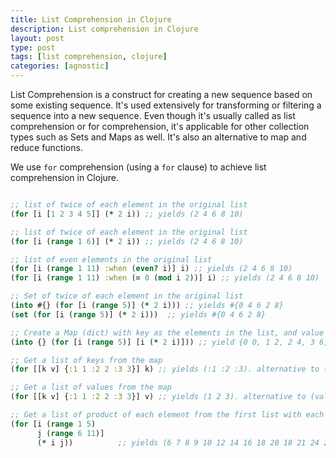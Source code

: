 ```yaml
---
title: List Comprehension in Clojure
description: List comprehension in Clojure
layout: post
type: post
tags: [list comprehension, clojure]
categories: [agnostic]
---
```


List Comprehension is a construct for creating a new sequence based on some existing sequence. It's used extensively for transforming or filtering a sequence into a new sequence. Even though it's usually called as list comprehension or for comprehension, it's applicable for other collection types such as Sets and Maps as well. It's also an alternative to map and reduce functions. 

We use `for` comprehension (using a `for` clause) to achieve list comprehension in Clojure.

```clojure

;; list of twice of each element in the original list
(for [i [1 2 3 4 5]] (* 2 i)) ;; yields (2 4 6 8 10)

;; list of twice of each element in the original list
(for [i (range 1 6)] (* 2 i)) ;; yields (2 4 6 8 10)

;; list of even elements in the original list
(for [i (range 1 11) :when (even? i)] i) ;; yields (2 4 6 8 10)
(for [i (range 1 11) :when (= 0 (mod i 2))] i) ;; yields (2 4 6 8 10)

;; Set of twice of each element in the original list
(into #{} (for [i (range 5)] (* 2 i))) ;; yields #{0 4 6 2 8}
(set (for [i (range 5)] (* 2 i)))  ;; yields #{0 4 6 2 8}

;; Create a Map (dict) with key as the elements in the list, and value as double the key
(into {} (for [i (range 5)] [i (* 2 i)])) ;; yield {0 0, 1 2, 2 4, 3 6, 4 8}

;; Get a list of keys from the map
(for [[k v] {:1 1 :2 2 :3 3}] k) ;; yields (:1 :2 :3). alternative to (keys {:1 1 :2 2 :3 3})

;; Get a list of values from the map
(for [[k v] {:1 1 :2 2 :3 3}] v) ;; yields (1 2 3). alternative to (vals {:1 1 :2 2 :3 3})

;; Get a list of product of each element from the first list with each element from the second list
(for [i (range 1 5)
      j (range 6 11)]
      (* i j))          ;; yields (6 7 8 9 10 12 14 16 18 20 18 21 24 27 30 24 28 32 36 40)


```



